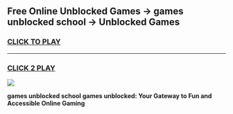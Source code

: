 
## Free Online Unblocked Games → games unblocked school → Unblocked Games
<h3>
<a href="https://premium.freeplayer.one?title=games_unblocked_school&ref=21F">CLICK TO PLAY</a></h3>
<hr>

<h3>
<a href="https://premium.freeplayer.one?title=games_unblocked_school&ref=21F">CLICK 2 PLAY</a>
  
</h3>

<a href="https://premium.freeplayer.one?title=games_unblocked_school&ref=21F/"><img src="https://clearcache.store/games.png"></a>


**games unblocked school games unblocked: Your Gateway to Fun and Accessible Online Gaming**
